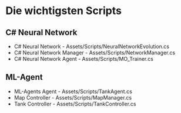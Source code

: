 # Die wichtigsten Scripts

<h2>C# Neural Network</h2>
<ul>
 <li>C# Neural Network - Assets/Scripts/NeuralNetworkEvolution.cs</li>
 <li>C# Neural Network Manager - Assets/Scripts/NetworkManager.cs</li>
 <li>C# Neural Network Agent - Assets/Scripts/MO_Trainer.cs</li>
</ul>

<h2>ML-Agent</h2>
<ul>
 <li>ML-Agents Agent - Assets/Scripts/TankAgent.cs</li>
 <li>Map Controller - Assets/Scripts/MapManager.cs</li>
 <li>Tank Controller -  Assets/Scripts/TankController.cs</li>
</ul>
